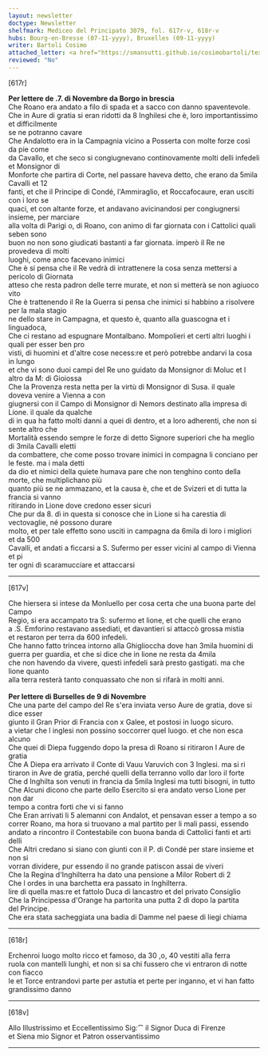 ```yaml
---
layout: newsletter
doctype: Newsletter
shelfmark: Mediceo del Principato 3079, fol. 617r-v, 618r-v
hubs: Bourg-en-Bresse (07-11-yyyy), Bruxelles (09-11-yyyy)
writer: Bartoli Cosimo
attached_letter: <a href="https://smansutti.github.io/cosimobartoli/texts/TBD/">TBD</a>
reviewed: "No"
---
```


[617r]  
  
  
<strong>Per lettere de .7. di Novembre da Borgo in brescia</strong>  
Che Roano era andato a filo di spada et a sacco con danno spaventevole.  
Che in Aure di gratia si eran ridotti da 8 Inghilesi che è, loro importantissimo et difficilmente  
se ne potranno cavare  
Che Andalotto era in la Campagnia vicino a Posserta con molte forze così da pie come  
da Cavallo, et che seco si congiugnevano continovamente molti delli infedeli et Monsignor di  
Monforte che partira di Corte, nel passare haveva detto, che erano da 5mila Cavalli et 12  
fanti, et che il Principe di Condé, l'Ammiraglio, et Roccafocaure, eran usciti con i loro se  
quaci, et con altante forze, et andavano avicinandosi per congiugnersi insieme, per marciare  
alla volta di Parigi o, di Roano, con animo di far giornata con i Cattolici quali seben sono  
buon no non sono giudicati bastanti a far giornata. imperò il Re ne provedeva di molti  
luoghi, come anco facevano inimici  
Che è si pensa che il Re vedrà di intrattenere la cosa senza mettersi a pericolo di Giornata  
atteso che resta padron delle terre murate, et non si metterà se non agiuoco vito  
Che è trattenendo il Re la Guerra si pensa che inimici si habbino a risolvere per la mala stagio  
ne dello stare in Campagna, et questo è, quanto alla guascogna et i linguadoca,  
Che ci restano ad espugnare Montalbano. Mompolieri et certi altri luoghi i quali per esser ben pro  
visti, di huomini et d'altre cose necess:re et però potrebbe andarvi la cosa in lungo  
et che vi sono duoi campi del Re uno guidato da Monsignor di Moluc et l altro da M: di Gioiossa  
Che la Provenza resta netta per la virtù di Monsignor di Susa. il quale doveva venire a Vienna a con  
giugnersi con il Campo di Monsignor di Nemors destinato alla impresa di Lione. il quale da qualche  
di in qua ha fatto molti danni a quei di dentro, et a loro adherenti, che non si sente altro che  
Mortalità essendo sempre le forze di detto Signore superiori che ha meglio di 3mila Cavalli eletti  
da combattere, che come posso trovare inimici in compagna li conciano per le feste. ma i mala detti  
da dio et nimici della quiete humava pare che non tenghino conto della morte, che multiplichano più  
quanto più se ne ammazano, et la causa è, che et de Svizeri et di tutta la francia si vanno  
ritirando in Lione dove credono esser sicuri  
Che pur da 8. dì in questa si conosce che in Lione si ha carestia di vectovaglie, né possono durare  
molto, et per tale effetto sono usciti in campagna da 6mila di loro i migliori et da 500  
Cavalli, et andati a ficcarsi a S. Sufermo per esser vicini al campo di Vienna et pi  
ter ogni dì scaramucciare et attaccarsi  
  
---  

[617v]  
  
  
Che hiersera si intese da Monluello per cosa certa che una buona parte del Campo  
Regio, si era accampato tra S: sufermo et lione, et che quelli che erano  
a .S. Emforino restavano assediati, et davantieri si attaccò grossa mistia  
et restaron per terra da 600 infedeli.  
Che hanno fatto trincea intorno alla Ghiglioccha dove han 3mila huomini di  
guerra per guardia, et che si dice che in lione ne resta da 4mila  
che non havendo da vivere, questi infedeli sarà presto gastigati. ma che lione quanto  
alla terra resterà tanto conquassato che non si rifarà in molti anni.  
<br/><strong>Per lettere di Burselles de 9 di Novembre</strong>  
Che una parte del campo del Re s'era inviata verso Aure de gratia, dove si dice esser  
giunto il Gran Prior di Francia con x Galee, et postosi in luogo sicuro.  
a vietar che l inglesi non possino soccorrer quel luogo. et che non esca alcuno  
Che quei di Diepa fuggendo dopo la presa di Roano si ritiraron l Aure de gratia  
Che A Diepa era arrivato il Conte di Vauu Varuvich con 3 Inglesi. ma si ri  
tiraron in  Ave de gratia, perché quelli della terranno vollo dar loro il forte  
Che d Inghilta son venuti in francia da 5mila Inglesi ma tutti bisogni, in tutto  
Che Alcuni dicono che parte dello Esercito si era andato verso Lione per non dar  
tempo a contra forti che vi si fanno  
Che Eran arrivati li 5 alemanni con Andalot, et pensavan esser a tempo a so  
correr Roano, ma hora si truovano a mal partito per li mali passi, essendo  
andato a rincontro il Contestabile con buona banda di Cattolici fanti et arti delli  
Che Altri credano si siano con giunti con il P. di Condé per stare insieme et non si  
vorran dividere, pur essendo il no grande patiscon assai de viveri  
Che la Regina d'Inghilterra ha dato una pensione a Milor Robert di 2  
Che l ordes in una barchetta era passato in Inghilterra.  
lire di quella mas:re et fattolo Duca di lancastro et del privato Consiglio  
Che la Principessa d'Orange ha partorita una putta 2 dì dopo la partita  
del Principe.  
Che era stata sacheggiata una badia di Damme nel paese di liegi chiama  
  
---  

[618r]  
  
  
Erchenroi luogo molto ricco et famoso, da 30 ,o, 40 vestiti alla ferra  
ruola con mantelli lunghi, et non si sa chi fussero che vi entraron di notte con fiacco  
le et Torce entrandovi parte per astutia et perte per inganno, et vi han fatto  
grandissimo danno  
  
---  

[618v]  
  
  
Allo Illustrissimo et Eccellentissimo Sig:⁀ il Signor Duca di Firenze  
et Siena mio Signor et Patron osservantissimo  
  
---  

